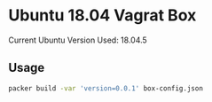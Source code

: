 # Ubuntu 18.04 Vagrat Box

Current Ubuntu Version Used: 18.04.5

## Usage

```bash
packer build -var 'version=0.0.1' box-config.json
```
